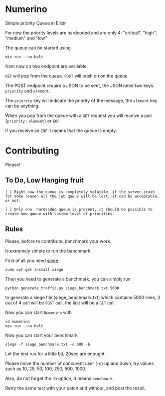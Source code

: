 Numerino
========

Simple priority Queue in Elixir

For now the priority levels are hardcoded and are only 4: "critical", "high", "medium" and "low"

The queue can be started using

```
mix run --no-halt
```

from now on two endpoint are available.

`GET` will pop from the queue.
`POST` will push on on the queue.

The POST endpoint require a JSON to be sent, the JSON need two keys: `priority` and `element`.

The `priority` key will indicate the priority of the message, the `element` key can be anything.

When you pop from the queue with a `GET` request you will receive a pair {`priority` : `element`} or `EOF`.

If you receive an `EOF` it means that the queue is empty.

Contributing
============

Please!

To Do, Low Hanging fruit
------------------------

    [ ] Right now the queue is completely volatile, if the server crash for some reason all the job queue will be lost, it can be acceptable, or not.

    [ ] Only one, hardcoded queue is present, it should be possible to create new queue with custom level of priorities.

Rules
-----

Please, before to contribute, benchmark your work.

Is extremely simple to run the benchmark.

First of all you need [siege](https://www.joedog.org/siege-manual/#)

`sudo apt-get install siege`

Then you need to generate a benchmark, you can simply run

```
python generate_traffic.py siege_benchmark.txt 5000 
```

to generate a siege file (siege_benchmark.txt) which contains 5000 lines, 3 out of 4 call will be `POST` call, the last will be a `GET` call.

Now you can start `Numerino` with

```
cd numerino
mix run --no-halt
```

Now you can start your benchmark

```
siege -f siege_benchmark.txt -c 500 -b
```

Let the test run for a little bit, 20sec are enought.

Please move the number of concurent user (-c) up and down, try values such as 10, 25, 50, 100, 250, 500, 1000.

Also, do not forget the -b option, it means `benchmark`.

Retry the same test with your patch and without, and post the result.

